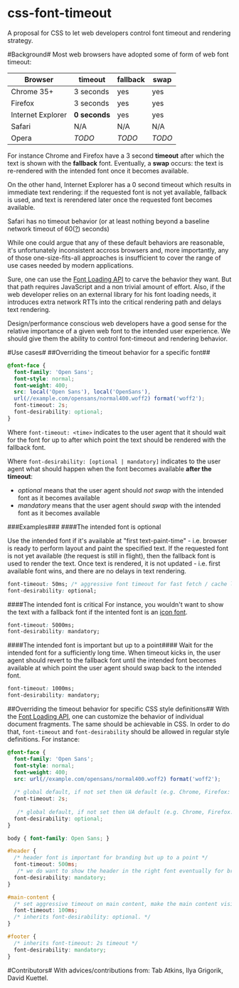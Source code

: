 css-font-timeout
================
A proposal for CSS to let web developers control font timeout and rendering strategy.

#Background#
Most web browsers have adopted some of form of web font timeout:

Browser            | timeout      | fallback  | swap
------------------ | ------------ | --------- | --------
Chrome 35+         | 3 seconds    | yes       | yes
Firefox            | 3 seconds    | yes       | yes
Internet Explorer  | **0 seconds**| yes       | yes
Safari             | N/A          | N/A       | N/A
Opera              | *TODO*       | *TODO*    | *TODO*


For instance Chrome and Firefox have a 3 second **timeout** after which the text is shown with the **fallback** font. Eventually, a **swap** occurs: the text is re-rendered with the intended font once it becomes available.

On the other hand, Internet Explorer has a 0 second timeout which results in immediate text rendering: if the requested font is not yet available, fallback is used, and text is rerendered later once the requested font becomes available.

Safari has no timeout behavior (or at least nothing beyond a baseline network timeout of 60([?](http://www.stevesouders.com/blog/2009/10/13/font-face-and-performance/)) seconds)

While one could argue that any of these default behaviors are reasonable, it's unfortunately inconsistent accross browsers and, more importantly, any of those one-size-fits-all approaches is insufficient to cover the range of use cases needed by modern applications.

Sure, one can use the [Font Loading API](http://dev.w3.org/csswg/css-font-loading/) to carve the behavior they want. But that path requires JavaScript and a non trivial amount of effort. Also, if the web developer relies on an external library for his font loading needs, it introduces extra network RTTs into the critical rendering path and delays text rendering.

Design/performance conscious web developers have a good sense for the relative importance of a given web font to the intended user experience. We should give them the ability to control font-timeout and rendering behavior.


#Use cases#
##Overriding the timeout behavior for a specific font##

```css
@font-face {
  font-family: 'Open Sans';
  font-style: normal;
  font-weight: 400;
  src: local('Open Sans'), local('OpenSans'),
  url(//example.com/opensans/normal400.woff2) format('woff2');
  font-timeout: 2s;
  font-desirability: optional;
}
```

Where ```font-timeout: <time>``` indicates to the user agent that it should wait for the font for up to <time> after which point the text should be rendered with the fallback font.

Where ```font-desirability: [optional | mandatory]``` indicates to the user agent what should happen when the font becomes available **after the timeout**:
 - *optional* means that the user agent should *not swap* with the intended font as it becomes available
 - *mandatory* means that the user agent should *swap*  with the intended font as it becomes available


###Examples###
####The intended font is optional

Use the intended font if it's available at "first text-paint-time" - i.e. browser is ready to perform layout and paint the specified text. If the requested font is not yet available (the request is still in flight), then the fallback font is used to render the text. Once text is rendered, it is not updated - i.e. first available font wins, and there are no delays in text rendering.

```css
font-timeout: 50ms; /* aggressive font timeout for fast fetch / cache lookup */
font-desirability: optional;
````

####The intended font is critical
For instance, you wouldn't want to show the text with a fallback font if the intented font is an [icon font](http://fortawesome.github.io/Font-Awesome/icons/).

```css
font-timeout: 5000ms;
font-desirability: mandatory;
````

####The intended font is important but up to a point####
Wait for the intended font for a sufficiently long time. When timeout kicks in, the user agent should revert to the fallback font until the intended font becomes available at which point the user agent should swap back to the intended font.

```css
font-timeout: 1000ms;
font-desirability: mandatory;
```

##Overriding the timeout behavior for specific CSS style definitions##
With the [Font Loading API](http://dev.w3.org/csswg/css-font-loading/), one can customize the behavior of individual document fragments. The same should be achievable in CSS. In order to do that, `font-timeout` and `font-desirability` should be allowed in regular style definitions. For instance:

```css
@font-face {
  font-family: 'Open Sans';
  font-style: normal;
  font-weight: 400;
  src: url(//example.com/opensans/normal400.woff2) format('woff2');
  
  /* global default, if not set then UA default (e.g. Chrome, Firefox: 3s) */ 
  font-timeout: 2s;
  
   /* global default, if not set then UA default (e.g. Chrome, Firefox: mandatory) */
  font-desirability: optional;
}

body { font-family: Open Sans; }

#header {
  /* header font is important for branding but up to a point */
  font-timeout: 500ms;
   /* we do want to show the header in the right font eventually for branding */
  font-desirability: mandatory;
}

#main-content {
  /* set aggressive timeout on main content, make the main content visible ASAP! */
  font-timeout: 100ms;
  /* inherits font-desirability: optional. */
}

#footer {  
  /* inherits font-timeout: 2s timeout */
  font-desirability: mandatory;
}
```


#Contributors#
With advices/contributions from: Tab Atkins, Ilya Grigorik, David Kuettel.
